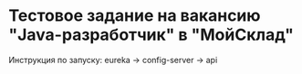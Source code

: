 <h1>Тестовое задание на вакансию "Java-разработчик" в "МойСклад"</h1>
Инструкция по запуску:
eureka -> config-server -> api
